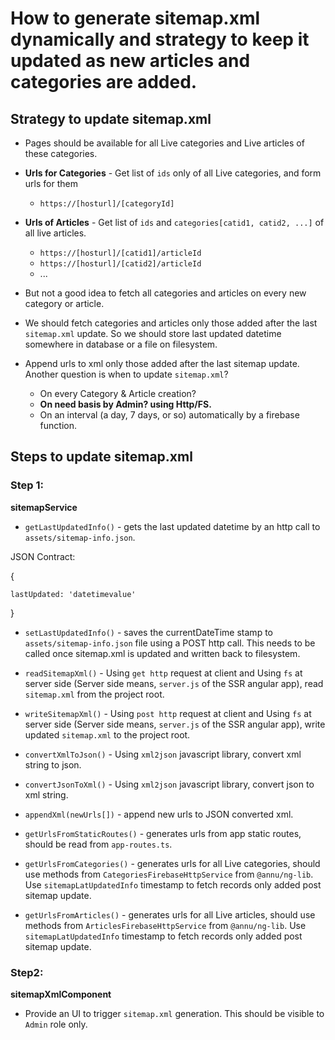 # How to generate sitemap.xml dynamically and strategy to keep it updated as new articles and categories are added.

## Strategy to update sitemap.xml
* Pages should be available for all Live categories and Live articles of these categories.
* **Urls for Categories** - Get list of `ids` only of all Live categories, and form urls for them
    * `https://[hosturl]/[categoryId]`

* **Urls of Articles** - Get list of `ids` and `categories[catid1, catid2, ...]` of all live articles.
    * `https://[hosturl]/[catid1]/articleId`
    * `https://[hosturl]/[catid2]/articleId`
    * ...

* But not a good idea to fetch all categories and articles on every new category or article.
* We should fetch categories and articles only those added after the last `sitemap.xml` update. So we should store last updated datetime somewhere in database or a file on filesystem.
* Append urls to xml only those added after the last sitemap update.
Another question is when to update `sitemap.xml`?
    * On every Category & Article creation?
    * **On need basis by Admin? using Http/FS.**
    * On an interval (a day, 7 days, or so) automatically by a firebase function.

## Steps to update sitemap.xml
### Step 1:
**sitemapService**
* `getLastUpdatedInfo()` - gets the last updated datetime by an http call to `assets/sitemap-info.json`.

JSON Contract:

{

    lastUpdated: 'datetimevalue'

}

* `setLastUpdatedInfo()` - saves the currentDateTime stamp to `assets/sitemap-info.json` file using a POST http call. This needs to be called once sitemap.xml is updated and written back to filesystem.

* `readSitemapXml()` - Using `get http` request at client and Using `fs` at server side (Server side means, `server.js` of the SSR angular app), read `sitemap.xml` from the project root.

* `writeSitemapXml()` - Using `post http` request at client and Using `fs` at server side (Server side means, `server.js` of the SSR angular app), write updated `sitemap.xml` to the project root.

* `convertXmlToJson()` - Using `xml2json` javascript library, convert xml string to json.

* `convertJsonToXml()` - Using `xml2json` javascript library, convert json to xml string.

* `appendXml(newUrls[])` - append new urls to JSON converted xml.

* `getUrlsFromStaticRoutes()` - generates urls from app static routes, should be read from `app-routes.ts`.

* `getUrlsFromCategories()` - generates urls for all Live categories, should use methods from `CategoriesFirebaseHttpService` from `@annu/ng-lib`. Use `sitemapLatUpdatedInfo` timestamp to fetch records only added post sitemap update.

* `getUrlsFromArticles()` - generates urls for all Live articles, should use methods from `ArticlesFirebaseHttpService` from `@annu/ng-lib`. Use `sitemapLatUpdatedInfo` timestamp to fetch records only added post sitemap update.

### Step2:
**sitemapXmlComponent**

* Provide an UI to trigger `sitemap.xml` generation. This should be visible to `Admin` role only.
